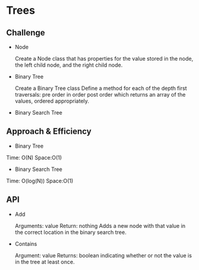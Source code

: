 # Trees


## Challenge

* Node

    Create a Node class that has properties for the value stored in the node, the left child node, and the right child node.

* Binary Tree

    Create a Binary Tree class
        Define a method for each of the depth first traversals:
            pre order
            in order
            post order which returns an array of the values, ordered appropriately.

* Binary Search Tree

## Approach & Efficiency

* Binary Tree

Time: O(N)
Space:O(1)

* Binary Search Tree

Time: O(log(N))
Space:O(1)

## API



* Add

    Arguments: value
    Return: nothing
    Adds a new node with that value in the correct location in the binary search tree.



* Contains

    Argument: value
    Returns: boolean indicating whether or not the value is in the tree at least once.

